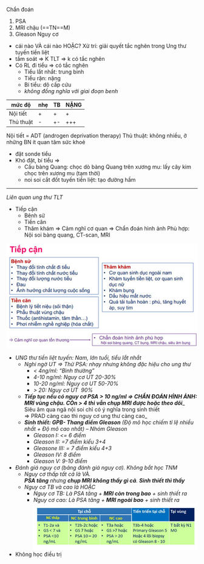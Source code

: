 Chẩn đoán
1. PSA
2. MRI chậu (==TN==M)
3. Gleason
Nguy cơ
- cái nào VÀ cái nào HOẶC?
Xử trí: giải quyết tắc nghẽn trong Ung thư tuyến tiền liệt
- tầm soát => K TLT => k có tắc nghẽn
- Có RL đi tiểu => có tắc nghẽn 
	- Tiểu lắt nhắt: trung bình
	- Tiểu rặn: nặng
	- Bí tiểu: dô cấp cứu
	- *không đồng nghĩa với giai đoạn benh*

| mức độ    | nhẹ | TB  | NẶNG |
| --------- | --- | --- | ---- |
| Nội tiết  | +   | +   | +    |
| Thủ thuật | -   | +-  | +++  |

Nội tiết = ADT (androgen deprivation therapy)
Thủ thuật: không nhiều, ở những BN ít quan tâm sức khoẻ
- đặt sonde tiểu
- Khó đặt, bí tiểu => 
	- Cầu bàng Quang: chọc dò bàng Quang trên xương mu: lấy cây kim chọc trên xương mu (tạm thời)
	- noi soi cắt đốt tuyến tiền liệt: tạo đường hầm 


---
*Liên quan ung thư TLT*
- Tiếp cận
	- Bênh sử
	- Tiền căn
	- Thăm khám
=> Cảm nghĩ cơ quan => Chẩn đoán hình ảnh Phù hợp: Nội soi bàng quang, CT-scan, MRI

![Buổi 16 - RL đa cơ quan-1687424925646.jpeg](../../../200%20Files/image/image/Bu%E1%BB%95i%2016%20-%20RL%20%C4%91a%20c%C6%A1%20quan-1687424925646.jpeg)

- _UNG thư tiền liệt tuyến: Nam, lớn tuổi, tiểu lắt nhắt_
	- _Nghi ngờ UT => Thử PSA: nhạy nhưng không đặc hiệu cho ung thư_
		- _< 4ng/ml: “Bình thường”_
		- _4-10 ng/ml: Nguy cơ UT 20-30%_
		- _10-20 ng/ml: Nguy cơ UT 50-70%_
		- _> 20: Nguy cơ UT  90%_
	- **_Tiếp tục nếu có nguy cơ PSA > 10 ng/ml => CHẨN ĐOÁN HÌNH ẢNH: MRI vùng chậu. CÒn > 4 thì vẫn chụp MRI được hoặc theo dõi_**_  
	Siêu âm qua ngã nội soi chỉ có ý nghĩa trong sinh thiết  
	=> PRAD càng cao thì nguy cơ ung thư càng cao_
	- **_Sinh thiết: GPB- Thang điểm Gleason_** _(Độ mô học chiếm tỉ lệ nhiều nhất + Độ mô cao nhất) – Nhóm Gleason_
		- _Gleason I: <= 6 điểm_
		- _Gleason II: =7 điểm kiểu 3+4_
		- _Gleasone III: = 7 điểm kiểu 4+3_
		- _Gleason IV: 8 điểm_
		- _Gleason V: 9-10 điểm_
- _Đánh giá nguy cơ (bảng đánh giá nguy cơ). Không bắt học TNM_
	- _Nguy cơ thấp tất cả là VÀ.  
	**PSA tăng** nhưng **chụp MRI không thấy gì cả**. **Sinh thiết thì thấy**_
	- _Nguy cơ TB và cao là HOẶC_
		- _Nguy cơ TB: Là PSA tăng + **MRI còn trong bao** + sinh thiết ra_
		- _Nguy cơ cao: Là PSA tăng + **MRI ngoài bao** + sinh thiết ra_
![Buổi 16 - RL đa cơ quan-1687425018809.jpeg](../../../200%20Files/image/image/Bu%E1%BB%95i%2016%20-%20RL%20%C4%91a%20c%C6%A1%20quan-1687425018809.jpeg)
- Không học điều trị
